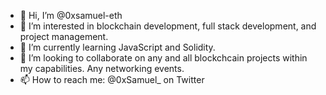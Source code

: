 - 👋 Hi, I’m @0xsamuel-eth
- 👀 I’m interested in blockchain development, full stack development, and project management.
- 🌱 I’m currently learning JavaScript and Solidity.
- 💞️ I’m looking to collaborate on any and all blockchcain projects within my capabilities. Any networking events.
- 📫 How to reach me: @0xSamuel_ on Twitter

<!---
0xsamuel-eth/0xsamuel-eth is a ✨ special ✨ repository because its `README.md` (this file) appears on your GitHub profile.
You can click the Preview link to take a look at your changes.
--->
